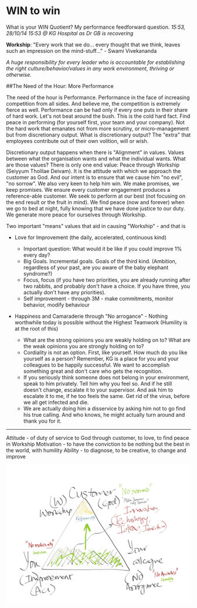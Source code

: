 

# WIN to win 

What is your WIN Quotient? My performance feedforward question.
_15:53, 28/10/14 15:53 @ KG Hospital as Dr GB is recovering_

**Workship**: "Every work that we do... every thought that we think, leaves such an impression on the mind-stuff..." - Swami Vivekananda

_A huge responsibility for every leader who is accountable for establishing the right culture/behavior/values in any work environment, thriving or otherwise._

##The Need of the Hour: More Performance

The need of the hour is Performance. Performance in the face of increasing competition from all sides. And believe me, the competition is extremely fierce as well. Performance can be had only if every one puts in their share of hard work. Let's not beat around the bush. This is the cold hard fact. Find peace in performing (for yourself first, your team and your company). Not the hard work that emanates not from more scrutiny, or micro-management but from discretionary output. What is discretionary output? The "extra" that employees contribute out of their own volition, will or wish. 

Discretionary output happens when there is "Alignment" in values. Values between what the organisation wants and what the individual wants. What are those values? There is only one end value: Peace through Workship (Seiyyum Tholilae Deivam). It is the attitude with which we approach the customer as God. And our intent is to ensure that we cause him "no evil", "no sorrow". We also very keen to help him win. We make promises, we keep promises.  We ensure every customer engagement produces a reference-able customer. We seek to perform at our best (not focusing on the end result or the fruit in mind). We find peace (now and forever) when we go to bed at night, fully knowing that we have done justice to our duty. We generate more peace for ourselves through Workship.

Two important "means" values that aid in causing "Workship" - and that is 
  - Love for Improvement (the daily, accelerated, continuous kind)
    - Important question: What would it be like if you could improve 1% every day? 
    - Big Goals. Incremental goals. Goals of the third kind. (Ambition, regardless of your past, are you aware of the baby elephant syndrome?)
    - Focus, focus (if you have two priorities, you are already running after two rabbits, and probably don't have a choice. If you have three, you actually don't have any priorities).
    - Self improvement - through 3M - make commitments, monitor behavior, modify behaviour

  - Happiness and Camaraderie through "No arrogance" - Nothing worthwhile today is possible without the Highest Teamwork (Humility is at the root of this)
      - What are the strong opinions you are weakly holding on to? What are the weak opinions you are strongly holding on to?
      - Cordiality is not an option. First, like yourself. How much do you like yourself as a person? Remember, KG is a place for you and your colleagues to be happily successful. We want to accomplish something great and don't care who gets the recognition.
      - If you seriously think someone does not belong in your environment, speak to him privately. Tell him why you feel so. And if he still doesn't change, escalate it to your supervisor. And ask him to escalate it to me, if he too feels the same. Get rid of the virus, before we all get infected and die.
      - We are actually doing him a disservice by asking him not to go find his true calling. And who knows, he might actually turn around and thank you for it.

---
Attitude - of duty of service to God through customer, to love, to find peace in Workship
Motivation - to have the conviction to be nothing but the best in the world, with humility
Ability - to diagnose, to be creative, to change and improve

![Image](img/WINningValues.JPG?raw=true)
